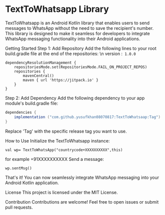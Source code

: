 # TextToWhatsapp Library
TextToWhatsapp is an Android Kotlin library that enables users to send messages to WhatsApp without the need to save the recipient's number. This library is designed to make it seamless for developers to integrate WhatsApp messaging functionality into their Android applications.

Getting Started
Step 1: Add Repository
Add the following lines to your root build.gradle file at the end of the repositories: \n
version :``` 1.0.0```
``` allproject
dependencyResolutionManagement {
    repositoriesMode.set(RepositoriesMode.FAIL_ON_PROJECT_REPOS)
    repositories {
        mavenCentral()
        maven { url 'https://jitpack.io' }
    }
}
```
Step 2: Add Dependency
Add the following dependency to your app module's build.gradle file:
```gradle
dependencies {
    implementation ("com.github.yusufkhan08070817:TextToWhatsaap:Tag")
}
```
Replace 'Tag' with the specific release tag you want to use.

How to Use
Initialize the TextToWhatsapp instance:
```  
val wp= TextToWhatsApp("countrycode+XXXXXXXXXX",this)
```
for example +91XXXXXXXXXX
Send a message:
```
wp.sentMsg()
```

That's it! You can now seamlessly integrate WhatsApp messaging into your Android Kotlin application.

License
This project is licensed under the MIT License.

Contribution
Contributions are welcome! Feel free to open issues or submit pull requests.
